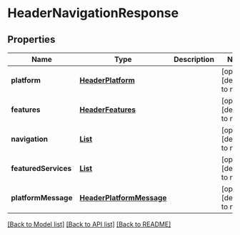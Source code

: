 # HeaderNavigationResponse
## Properties

| Name | Type | Description | Notes |
|------------ | ------------- | ------------- | -------------|
| **platform** | [**HeaderPlatform**](HeaderPlatform.md) |  | [optional] [default to null] |
| **features** | [**HeaderFeatures**](HeaderFeatures.md) |  | [optional] [default to null] |
| **navigation** | [**List**](HeaderNavigation.md) |  | [optional] [default to null] |
| **featuredServices** | [**List**](HeaderOption.md) |  | [optional] [default to null] |
| **platformMessage** | [**HeaderPlatformMessage**](HeaderPlatformMessage.md) |  | [optional] [default to null] |

[[Back to Model list]](../README.md#documentation-for-models) [[Back to API list]](../README.md#documentation-for-api-endpoints) [[Back to README]](../README.md)

